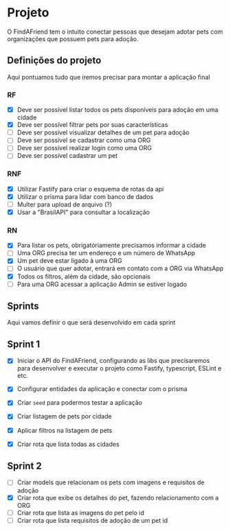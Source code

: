 # Projeto

O FindAFriend tem o intuito conectar pessoas que desejam adotar pets com organizações que possuem pets para adoção.

## Definições do projeto

Aqui pontuamos tudo que iremos precisar para montar a aplicação final

### RF
- [x] Deve ser possível listar todos os pets disponíveis para adoção em uma cidade
- [x] Deve ser possível filtrar pets por suas características
- [ ] Deve ser possível visualizar detalhes de um pet para adoção
- [ ] Deve ser possível se cadastrar como uma ORG
- [ ] Deve ser possível realizar login como uma ORG
- [ ] Deve ser possível cadastrar um pet

### RNF
- [x] Utilizar Fastify para criar o esquema de rotas da api
- [x] Utilizar o prisma para lidar com banco de dados
- [ ] Multer para upload de arquivo (?)
- [x] Usar a "BrasilAPI" para consultar a localização

### RN
- [x] Para listar os pets, obrigatóriamente precisamos informar a cidade
- [ ] Uma ORG precisa ter um endereço e um número de WhatsApp
- [x] Um pet deve estar ligado à uma ORG
- [ ] O usuário que quer adotar, entrará em contato com a ORG via WhatsApp
- [x] Todos os filtros, além da cidade, são opcionais
- [ ] Para uma ORG acessar a aplicação Admin se estiver logado

## Sprints

Aqui vamos definir o que será desenvolvido em cada sprint

## Sprint 1

- [x] Iniciar o API do FindAFriend, configurando as libs que precisaremos para desenvolver e executar o projeto como Fastify, typescript, ESLint e etc.

- [x] Configurar entidades da aplicação e conectar com o prisma
- [x] Criar `seed` para podermos testar a aplicação
- [x] Criar listagem de pets por cidade
- [x] Aplicar filtros na listagem de pets 
- [x] Criar rota que lista todas as cidades

## Sprint 2

- [ ] Criar models que relacionam os pets com imagens e requisitos de adoção
- [x] Criar rota que exibe os detalhes do pet, fazendo relacionamento com a ORG
- [ ] Criar rota que lista as imagens do pet pelo id
- [ ] Criar rota que lista requisitos de adoção de um pet id